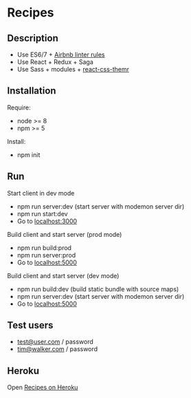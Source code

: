 Recipes
=============================================

Description
-----------
- Use ES6/7 + [Airbnb linter rules](https://github.com/airbnb/javascript)
- Use React + Redux + Saga
- Use Sass + modules + [react-css-themr](https://github.com/javivelasco/react-css-themr)

Installation
------------
Require:
- node >= 8
- npm >= 5
 
Install:
- npm init

Run
------------
Start client in dev mode
- npm run server:dev (start server with modemon server dir)
- npm run start:dev
- Go to [localhost:3000](localhost:3000)

Build client and start server (prod mode)
- npm run build:prod
- npm run server:prod
- Go to [localhost:5000](localhost:5000)

Build client and start server (dev mode)
- npm run build:dev (build static bundle with source maps)
- npm run server:dev (start server with modemon server dir)
- Go to [localhost:5000](localhost:5000)

Test users
-----------
- test@user.com / password
- tim@walker.com / password

Heroku
-----------
Open [Recipes on Heroku](https://kengurukleo-recipes.herokuapp.com)
